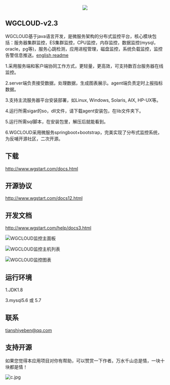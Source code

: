 <p align="center">
  <a href="http://www.wgstart.com">
    <img src="https://raw.githubusercontent.com/tianshiyeben/wgcloud/master/demo/logo.png">
  </a>
 </p>

## WGCLOUD-v2.3

WGCLOUD基于java语言开发，是微服务架构的分布式监控平台，核心模块包括：服务器集群监控，ES集群监控，CPU监控，内存监控，数据监控(mysql，oracle，pg等)，服务心跳检测，应用进程管理，磁盘监控，系统负载监控，监控告警信息推送。[english readme](<https://github.com/tianshiyeben/wgcloud/blob/master/README_en.md>)

1.采用服务端和客户端协同工作方式，更轻量，更高效，可支持数百台服务器在线监控。

2.server端负责接受数据，处理数据，生成图表展示。agent端负责定时上报指标数据。

3.支持主流服务器平台安装部署，如Linux, Windows, Solaris, AIX, HP-UX等。

4.运行所需sigar的so，dll文件，请下载agent安装包，在lib文件夹下。

5.运行所需sql脚本，在安装包里，解压后就能看到。

6.WGCLOUD采用微服务springboot+bootstrap，完美实现了分布式监控系统，为反哺开源社区，二次开源。

## **下载**

<http://www.wgstart.com/docs.html>

## **开源协议**

<http://www.wgstart.com/docs12.html>

## **开发文档**

<http://www.wgstart.com/help/docs3.html>



![WGCLOUD监控主面板](https://raw.githubusercontent.com/tianshiyeben/wgcloud/master/demo/demo2.jpg)

![WGCLOUD监控主机列表](https://raw.githubusercontent.com/tianshiyeben/wgcloud/master/demo/demo3.jpg)

![WGCLOUD监控图表](https://raw.githubusercontent.com/tianshiyeben/wgcloud/master/demo/demo4.jpg)




## 运行环境

1.JDK1.8

3.mysql5.6 或 5.7



## 联系

tianshiyeben@qq.com



## 支持开源

如果您觉得本应用项目对你有帮助，可以赞赏一下作者。万水千山总是情，一块十块都是情！

![c.jpg](https://raw.githubusercontent.com/tianshiyeben/wgcloud/master/demo/wxzf.jpg)
